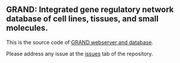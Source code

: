 ## GRAND: Integrated gene regulatory network database of cell lines, tissues, and small molecules.

This is the source code of [GRAND webserver and database](http://34.229.232.135).

Please address any issue at the [issues](https://github.com/QuackenbushLab/grand/issues) tab of the repository. 
